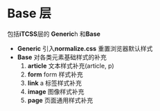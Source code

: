 # Base 层

包括**iTCSS**层的 **Generic**h 和**Base**

- **Generic** 引入**normalize.css** 重置浏览器默认样式
- **Base** 对各类元素基础样式的补充
  1. **article** 文本样式补充(article, p)
  2. **form** form 样式补充
  3. **link** a 标签样式补充
  4. **image** 图像样式补充
  5. **page** 页面通用样式补充
